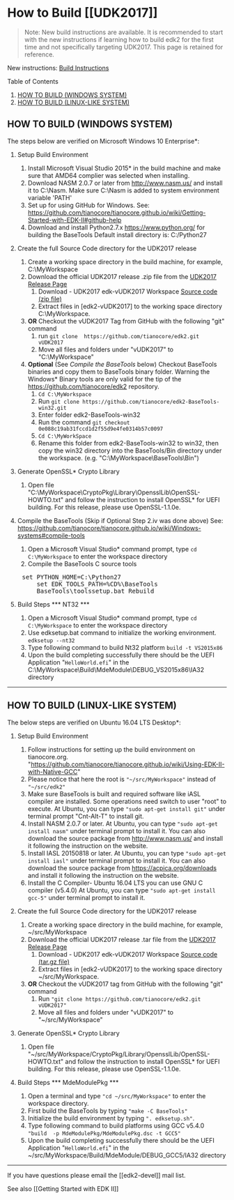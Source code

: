 # How to Build [[UDK2017]]

> Note: New build instructions are available. It is recommended to start with the new instructions if learning how to
> build edk2 for the first time and not specifically targeting UDK2017. This page is retained for reference.

New instructions: [Build Instructions](Build-Instructions.md)

Table of Contents
1) [HOW TO BUILD (WINDOWS SYSTEM)](#how-to-build-windows-system)
2) [ HOW TO BUILD (LINUX-LIKE SYSTEM)](#how-to-build-linux-like-system)

##                          HOW TO BUILD (WINDOWS SYSTEM)

The steps below are verified on Microsoft Windows 10 Enterprise*:

1.  Setup Build Environment
    1)  Install Microsoft Visual Studio 2015* in the build machine and make
        sure that AMD64 complier was selected when installing.
    2)  Download NASM 2.0.7 or later from http://www.nasm.us/ and install it to
        C:\Nasm. Make sure C:\Nasm is added to system environment variable 'PATH'
    3)  Set up for using GitHub for Windows. See:
    https://github.com/tianocore/tianocore.github.io/wiki/Getting-Started-with-EDK-II#github-help
    4)  Download and install Python2.7.x  https://www.python.org/ for building the BaseTools
        Default install directory is: C:/Python27

2.  Create the full Source Code directory for the UDK2017 release
    1)  Create a working space directory in the build machine, for example, C:\MyWorkspace
    2)  Download the official UDK2017 release .zip file from the [UDK2017 Release Page](https://github.com/tianocore/edk2/releases/tag/vUDK2017)
        1) Download - UDK2017 edk-vUDK2017 Workspace [Source code (zip file)](https://github.com/tianocore/edk2/archive/vUDK2017.zip)
        2) Extract files in [edk2-vUDK2017] to the working space directory C:\MyWorkspace.
    3) **OR**  Checkout the vUDK2017 Tag from GitHub with the following "git" command <br>
        1) run  `git clone  https://github.com/tianocore/edk2.git vUDK2017`
        2)  Move all files and folders under "vUDK2017" to "C:\MyWorkspace"
    4)  **Optional** (See _Compile the BaseTools_ below) Checkout BaseTools binaries and copy them to BaseTools binary folder.  Warning the Windows* Binary tools are only valid for the tip of the  https://github.com/tianocore/edk2 repository.
         1)  `Cd C:\MyWorkspace`
         2)  Run `git clone https://github.com/tianocore/edk2-BaseTools-win32.git`
         3)  Enter folder edk2-BaseTools-win32
         4)  Run the command `git checkout 0e088c19ab31fccd1d2f55d9e4fe0314b57c0097`
         5)  `Cd C:\MyWorkSpace`
         6)  Rename this folder from edk2-BaseTools-win32 to win32, then copy the win32
           directory into the BaseTools/Bin directory under the workspace.
           (e.g. "C:\MyWorkspace\BaseTools\Bin\")
3.  Generate OpenSSL* Crypto Library
    1)  Open file "C:\MyWorkspace\CryptoPkg\Library\OpensslLib\OpenSSL-HOWTO.txt"
        and follow the instruction to install OpenSSL* for UEFI building.
        For this release, please use OpenSSL-1.1.0e.

4.  Compile the BaseTools (Skip if Optional Step 2.iv was done above) See:
     https://github.com/tianocore/tianocore.github.io/wiki/Windows-systems#compile-tools
    1)  Open a Microsoft Visual Studio* command prompt, type `cd C:\MyWorkspace`
        to enter the  workspace directory
    2)  Compile the BaseTools C source tools
<pre>
	set PYTHON_HOME=C:\Python27
        set EDK_TOOLS_PATH=%CD%\BaseTools
        BaseTools\toolssetup.bat Rebuild
</pre>

5.  Build Steps
    *** NT32 ***

    1)  Open a Microsoft Visual Studio* command prompt, type `cd C:\MyWorkspace`
        to enter the workspace directory
    2)  Use edksetup.bat command to initialize the working environment.
       `edksetup --nt32`
    3)  Type following command to build Nt32 platform
        `build -t VS2015x86`
    4)  Upon the build completing successfully there should be the UEFI Application "`HelloWorld.efi`"  in the C:\MyWorkspace\Build\MdeModule\DEBUG_VS2015x86\IA32 directory


---

##                         HOW TO BUILD (LINUX-LIKE SYSTEM)
The below steps are verified on Ubuntu 16.04 LTS Desktop*:

1.  Setup Build Environment
    1)  Follow instructions for setting up the build environment on tianocore.org.
        "https://github.com/tianocore/tianocore.github.io/wiki/Using-EDK-II-with-Native-GCC"
       2) Please notice that here the root is `"~/src/MyWorkspace"` instead
           of `"~/src/edk2"`
       3) Make sure BaseTools is built and required software like iASL compiler
           are installed. Some operations need switch to user "root" to execute.
         At Ubuntu, you can type `"sudo apt-get install git"` under terminal prompt "Cnt-Alt-T" to
           install git.
    2)  Install NASM 2.0.7 or later.
        At Ubuntu, you can type `"sudo apt-get install nasm"` under terminal prompt to
        install it.
        You can also download the source package from http://www.nasm.us/ and
        install it following the instruction on the website.
    3)  Install IASL 20150818 or later.
        At Ubuntu, you can type `"sudo apt-get install iasl"` under terminal prompt to
        install it.
        You can also download the source package from https://acpica.org/downloads
        and install it following the instruction on the website.
     4) Install the C Compiler- Ubuntu 16.04 LTS  you can use GNU C compiler (v5.4.0)
        At Ubuntu, you can type `"sudo apt-get install gcc-5"` under terminal prompt to install it.


2.  Create the full Source Code directory for the UDK2017 release
    1)  Create a working space directory in the build machine, for example, ~/src/MyWorkspace
    2)  Download the official UDK2017 release .tar file from the [UDK2017 Release Page](https://github.com/tianocore/edk2/releases/tag/vUDK2017)
        1) Download - UDK2017 edk-vUDK2017 Workspace [Source code (tar.gz file)](https://github.com/tianocore/edk2/archive/vUDK2017.tar.gz)
        2) Extract files in [edk2-vUDK2017] to the working space directory ~/src/MyWorkspace.
    3) **OR**  Checkout the vUDK2017 tag from GitHub with the following "git" command
        1)  Run `"git clone https://github.com/tianocore/edk2.git vUDK2017"`
        2)  Move all files and folders under "vUDK2017" to "~/src/MyWorkspace"

3.  Generate OpenSSL* Crypto Library
    1)  Open file "~/src/MyWorkspace/CryptoPkg/Library/OpensslLib/OpenSSL-HOWTO.txt"
        and follow the instruction to install OpenSSL* for UEFI building.
        For this release, please use OpenSSL-1.1.0e.

4.  Build Steps
    *** MdeModulePkg ***
    1)  Open a terminal and type `"cd ~/src/MyWorkspace"` to enter the workspace
        directory.
    2)  First build the BaseTools by typing
        `"make -C BaseTools"`
    3)  Initialize the build environment by typing
        `". edksetup.sh"`.
    4)  Type following command to build platforms using GCC v5.4.0 <BR>
        `"build  -p MdeModulePkg/MdeModulePkg.dsc -t GCC5"`
    5)  Upon the build completing successfully there should be the UEFI Application "`HelloWorld.efi`"  in the ~/src/MyWorkspace/Build/MdeModule/DEBUG_GCC5/IA32 directory
***

If you have questions please email the [[edk2-devel]] mail list.

See also [[Getting Started with EDK II]]

